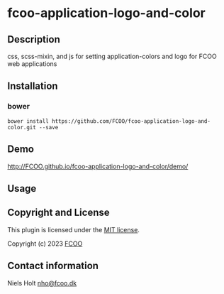 # fcoo-application-logo-and-color
>


## Description
css, scss-mixin, and js for setting application-colors and logo for FCOO web applications

## Installation
### bower
`bower install https://github.com/FCOO/fcoo-application-logo-and-color.git --save`

## Demo
http://FCOO.github.io/fcoo-application-logo-and-color/demo/

## Usage

<!--

### options
| Id | Type | Default | Description |
| :--: | :--: | :-----: | --- |
| options1 | boolean | true | If <code>true</code> the ... |
| options2 | string | null | Contain the ... |

### Methods

    .methods1( arg1, arg2,...): Do something
    .methods2( arg1, arg2,...): Do something else
 -->


## Copyright and License
This plugin is licensed under the [MIT license](https://github.com/FCOO/fcoo-application-logo-and-color/LICENSE).

Copyright (c) 2023 [FCOO](https://github.com/FCOO)

## Contact information

Niels Holt nho@fcoo.dk
